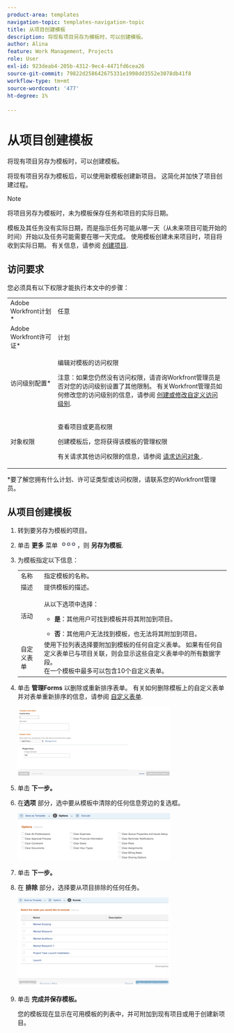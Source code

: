 ```yaml
---
product-area: templates
navigation-topic: templates-navigation-topic
title: 从项目创建模板
description: 将现有项目另存为模板时，可以创建模板。
author: Alina
feature: Work Management, Projects
role: User
exl-id: 923deab4-205b-4312-9ec4-4471fd6cea26
source-git-commit: 79822d258642675331e1998dd3552e3078db41f8
workflow-type: tm+mt
source-wordcount: '477'
ht-degree: 1%

---
```


# 从项目创建模板

<!--
<p data-mc-conditions="QuicksilverOrClassic.Draft mode">(Note: Keep this article in the Creating and Managing Templates area with the detailed information that this contains. Since this is an article about creating TEMPLATES, this needs to be detailed under Templates; there is a similar article with almost the same title in Managing projects that points to this one - since this functionality is in the UI under Projects, this article must have a presence in that areas as well. Keep both, but make this one the only editable one (iterative))</p>
-->

将现有项目另存为模板时，可以创建模板。

将现有项目另存为模板后，可以使用新模板创建新项目。 这简化并加快了项目创建过程。

>[!NOTE]
>
>将项目另存为模板时，未为模板保存任务和项目的实际日期。
>
>模板及其任务没有实际日期，而是指示任务可能从哪一天（从未来项目可能开始的时间）开始以及任务可能需要在哪一天完成。 使用模板创建未来项目时，项目将收到实际日期。 有关信息，请参阅 [创建项目](../create-projects/create-project.md).

## 访问要求

您必须具有以下权限才能执行本文中的步骤：

<table style="table-layout:auto"> 
 <col> 
 <col> 
 <tbody> 
  <tr> 
   <td role="rowheader">Adobe Workfront计划*</td> 
   <td> <p>任意 </p> </td> 
  </tr> 
  <tr> 
   <td role="rowheader">Adobe Workfront许可证*</td> 
   <td> <p>计划 </p> </td> 
  </tr> 
  <tr> 
   <td role="rowheader">访问级别配置*</td> 
   <td> <p>编辑对模板的访问权限</p> <p>注意：如果您仍然没有访问权限，请咨询Workfront管理员是否对您的访问级别设置了其他限制。 有关Workfront管理员如何修改您的访问级别的信息，请参阅 <a href="../../../administration-and-setup/add-users/configure-and-grant-access/create-modify-access-levels.md" class="MCXref xref">创建或修改自定义访问级别</a>.</p> </td> 
  </tr> 
  <tr> 
   <td role="rowheader">对象权限</td> 
   <td> <p>查看项目或更高权限 </p> <p>创建模板后，您将获得该模板的管理权限</p> <p>有关请求其他访问权限的信息，请参阅 <a href="../../../workfront-basics/grant-and-request-access-to-objects/request-access.md" class="MCXref xref">请求访问对象 </a>.</p> </td> 
  </tr> 
 </tbody> 
</table>

&#42;要了解您拥有什么计划、许可证类型或访问权限，请联系您的Workfront管理员。

## 从项目创建模板

1. 转到要另存为模板的项目。
1. 单击 **更多** 菜单 ![](assets/qs-more-icon-on-an-object.png)，则 **另存为模板**.
1. 为模板指定以下信息：

   <table style="table-layout:auto"> 
    <col> 
    <col> 
    <tbody> 
     <tr> 
      <td role="rowheader">名称</td> 
      <td>指定模板的名称。</td> 
     </tr> 
     <tr> 
      <td role="rowheader">描述</td> 
      <td>提供模板的描述。</td> 
     </tr> 
     <tr> 
      <td role="rowheader">活动</td> 
      <td> <p>从以下选项中选择：</p> 
       <ul> 
        <li> <p><strong>是</strong>：其他用户可找到模板并将其附加到项目。</p> </li> 
        <li><strong>否</strong>：其他用户无法找到模板，也无法将其附加到项目。</li> 
       </ul> </td> 
     </tr> 
     <tr> 
      <td role="rowheader">自定义表单</td> 
      <td>使用下拉列表选择要附加到模板的任何自定义表单。 如果有任何自定义表单已与项目关联，则会显示这些自定义表单中的所有数据字段。<br>在一个模板中最多可以包含10个自定义表单。</td> 
     </tr> 
    </tbody> 
   </table>

1. 单击 **管理Forms** 以删除或重新排序表单。 有关如何删除模板上的自定义表单并对表单重新排序的信息，请参阅 [自定义表单](../../../administration-and-setup/customize-workfront/create-manage-custom-forms/create-and-manage-custom-forms.md).

   ![](assets/save-as-template-first-step-350x159.png)

1. 单击 **下一步。**
1. 在&#x200B;**选项** 部分，选中要从模板中清除的任何信息旁边的复选框。

   ![](assets/save-as-template-options-step-350x109.png)

1. 单击 **下一步。**
1. 在 **排除** 部分，选择要从项目排除的任何任务。

   ![](assets/save-as-template-exclude-350x205.png)

1. 单击 **完成并保存模板。**

   您的模板现在显示在可用模板的列表中，并可附加到现有项目或用于创建新项目。

 
